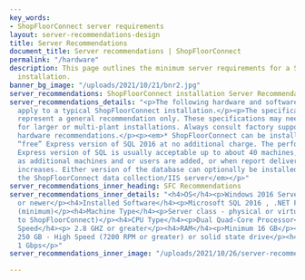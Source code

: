 ```yaml
---
key_words:
- ShopFloorConnect server requirements
layout: server-recommendations-design
title: Server Recommendations
document_title: Server recommendations | ShopFloorConnect
permalink: "/hardware"
description: This page outlines the minimum server requirements for a ShopFloorConnect
  installation.
banner_bg_image: "/uploads/2021/10/21/bnr2.jpg"
server_recommendations: ShopFloorConnect installation Server Recommendations
server_recommendations_details: "<p>The following hardware and software recommendations
  apply to a typical ShopFloorConnect installation.</p><p>The specifications below
  represent a general recommendation only. These specifications may need to be modified
  for larger or multi-plant installations. Always consult factory support for exact
  hardware recommendations.</p><p><em>* ShopFloorConnect can be installed with the
  “free” Express version of SQL 2016 at no additional charge. The performance of the
  Express version of SQL is usually acceptable up to about 40 machines, but may degrade
  as additional machines and or users are added, or when report delivery frequency
  increases. Either version of the database can optionally be installed remotely from
  the ShopFloorConnect data collection/IIS server</em></p>"
server_recommendations_inner_heading: SFC Recommendations
server_recommendations_inner_details: "<h4>OS</h4><p>Windows 2016 Server (64-bit)
  or newer</p><h4>Installed Software</h4><p>Microsoft SQL 2016 , .NET Framework 4.7.1
  (minimum)</p><h4>Machine Type</h4><p>Server class - physical or virtual - (dedicated
  to ShopFloorConnect)</p><h4>CPU Type</h4><p>Dual Quad-Core Processor</p><h4>Clock
  Speed</h4><p> 2.8 GHZ or greater</p><h4>RAM</h4><p>Minimum 16 GB</p><h4>Hard Drive</h4><p>Minimum
  250 GB - High Speed (7200 RPM or greater) or solid state drive</p><h4>Network Adapter</h4><p>Minimum
  1 Gbps</p>"
server_recommendations_inner_image: "/uploads/2021/10/26/server-recommendation-new.png"

---
```

